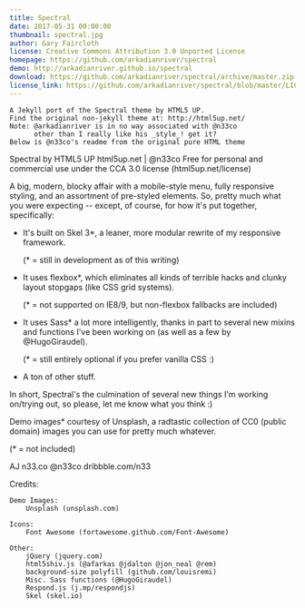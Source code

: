 ```yaml
---
title: Spectral
date: 2017-05-31 00:00:00
thumbnail: spectral.jpg
author: Gary Faircloth
license: Creative Commons Attribution 3.0 Unported License 
homepage: https://github.com/arkadianriver/spectral
demo: http://arkadianriver.github.io/spectral
download: https://github.com/arkadianriver/spectral/archive/master.zip
license_link: https://github.com/arkadianriver/spectral/blob/master/LICENSE.txt
---
```

~~~~~~~~~~~~~~~~~~~~~~~~~~~~~~~~~~~~~~~~~~~~~~~~~~~~~~~~~~
A Jekyll port of the Spectral theme by HTML5 UP.
Find the original non-jekyll theme at: http://html5up.net/
Note: @arkadianriver is in no way associated with @n33co
      other than I really like his _style_! get it?
Below is @n33co's readme from the original pure HTML theme
~~~~~~~~~~~~~~~~~~~~~~~~~~~~~~~~~~~~~~~~~~~~~~~~~~~~~~~~~~


Spectral by HTML5 UP
html5up.net | @n33co
Free for personal and commercial use under the CCA 3.0 license (html5up.net/license)


A big, modern, blocky affair with a mobile-style menu, fully responsive styling,
and an assortment of pre-styled elements. So, pretty much what you were expecting
-- except, of course, for how it's put together, specifically:

- It's built on Skel 3*, a leaner, more modular rewrite of my responsive framework.

  (* = still in development as of this writing)

- It uses flexbox*, which eliminates all kinds of terrible hacks and clunky layout
  stopgaps (like CSS grid systems).

  (* = not supported on IE8/9, but non-flexbox fallbacks are included)

- It uses Sass* a lot more intelligently, thanks in part to several new mixins
  and functions I've been working on (as well as a few by @HugoGiraudel).

  (* = still entirely optional if you prefer vanilla CSS :)

- A ton of other stuff.

In short, Spectral's the culmination of several new things I'm working on/trying out,
so please, let me know what you think :)

Demo images* courtesy of Unsplash, a radtastic collection of CC0 (public domain) images
you can use for pretty much whatever.

(* = not included)

AJ
n33.co @n33co dribbble.com/n33


Credits:

	Demo Images:
		Unsplash (unsplash.com)

	Icons:
		Font Awesome (fortawesome.github.com/Font-Awesome)

	Other:
		jQuery (jquery.com)
		html5shiv.js (@afarkas @jdalton @jon_neal @rem)
		background-size polyfill (github.com/louisremi)
		Misc. Sass functions (@HugoGiraudel)
		Respond.js (j.mp/respondjs)
		Skel (skel.io)